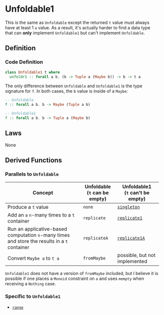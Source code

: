 # Unfoldable1

This is the same as `Unfoldable` except the returned `t` value must always have at least 1 `a` value. As a result, it's actually harder to find a data type that can **only** implement `Unfoldable1` but can't implement `Unfoldable`.

## Definition

### Code Definition

```haskell
class Unfoldable1 t where
  unfoldr1 :: forall a b. (b -> Tuple a (Maybe b)) -> b -> t a
```

The only difference between `Unfoldable` and `Unfoldable1` is the type signature for `f`. In both cases, the `b` value is inside of a `Maybe`:
```haskell
-- Unfoldable
f :: forall a b. b -> Maybe (Tuple a b)

-- Unfoldable1
f :: forall a b. b -> Tuple a (Maybe b)
```

## Laws

None

## Derived Functions

### Parallels to `Unfoldable`

| Concept | Unfoldable<br>(`t` can be empty) | Unfoldable1<br>(`t` can't be empty) |
| - | - | - |
| Produce a `t` value | `none` | [`singleton`](https://pursuit.purescript.org/packages/purescript-unfoldable/docs/Data.Unfoldable1#v:singleton) |
| Add an `a` `n`-many times to a `t` container | `replicate` | [`replicate1`](https://pursuit.purescript.org/packages/purescript-unfoldable/docs/Data.Unfoldable1#v:replicate1) |
| Run an applicative-based computation `n`-many times and store the results in a `t` container | `replicateA` | [`replicate1A`](https://pursuit.purescript.org/packages/purescript-unfoldable/docs/Data.Unfoldable1#v:replicate1A) |
| Convert `Maybe a` to `t a` | `fromMaybe` | possible, but not implemented |

`Unfoldable1` does not have a version of `fromMaybe` included, but I believe it is possible if one places a `Monoid` constraint on `a` and uses `mempty` when receiving a `Nothing` case.

### Specific to `Unfoldable1`

- [`range`](https://pursuit.purescript.org/packages/purescript-unfoldable/4.1.0/docs/Data.Unfoldable1#v:range)

